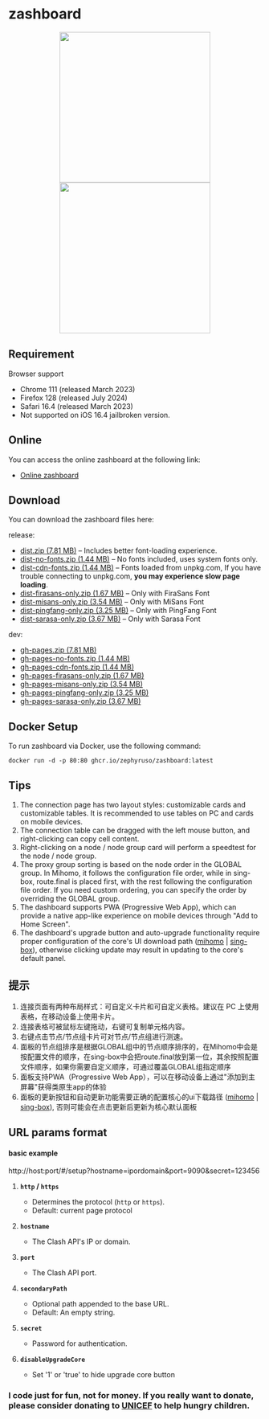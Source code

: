 # zashboard

<p align="center">
  <img src="./readme/pc.png" height="300">
  <img src="./readme/mobile.png" height="300">
</p>

## **Requirement**

Browser support

- Chrome 111 (released March 2023)
- Firefox 128 (released July 2024)
- Safari 16.4 (released March 2023)
- Not supported on iOS 16.4 jailbroken version.

## **Online**

You can access the online zashboard at the following link:

- [Online zashboard](http://board.zash.run.place)

## **Download**

You can download the zashboard files here:

release:

- [dist.zip (7.81 MB)](https://github.com/Zephyruso/zashboard/releases/latest/download/dist.zip) – Includes better font-loading experience.
- [dist-no-fonts.zip (1.44 MB)](https://github.com/Zephyruso/zashboard/releases/latest/download/dist-no-fonts.zip) – No fonts included, uses system fonts only.
- [dist-cdn-fonts.zip (1.44 MB)](https://github.com/Zephyruso/zashboard/releases/latest/download/dist-cdn-fonts.zip) – Fonts loaded from unpkg.com, If you have trouble connecting to unpkg.com, **you may experience slow page loading**.
- [dist-firasans-only.zip (1.67 MB)](https://github.com/Zephyruso/zashboard/releases/latest/download/dist-firasans-only.zip) – Only with FiraSans Font
- [dist-misans-only.zip (3.54 MB)](https://github.com/Zephyruso/zashboard/releases/latest/download/dist-misans-only.zip) – Only with MiSans Font
- [dist-pingfang-only.zip (3.25 MB)](https://github.com/Zephyruso/zashboard/releases/latest/download/dist-pingfang-only.zip) – Only with PingFang Font
- [dist-sarasa-only.zip (3.67 MB)](https://github.com/Zephyruso/zashboard/releases/latest/download/dist-sarasa-only.zip) – Only with Sarasa Font

dev:

- [gh-pages.zip (7.81 MB)](https://github.com/Zephyruso/zashboard/archive/refs/heads/gh-pages.zip)
- [gh-pages-no-fonts.zip (1.44 MB)](https://github.com/Zephyruso/zashboard/archive/refs/heads/gh-pages-no-fonts.zip)
- [gh-pages-cdn-fonts.zip (1.44 MB)](https://github.com/Zephyruso/zashboard/archive/refs/heads/gh-pages-cdn-fonts.zip)
- [gh-pages-firasans-only.zip (1.67 MB)](https://github.com/Zephyruso/zashboard/archive/refs/heads/gh-pages-firasans-only.zip)
- [gh-pages-misans-only.zip (3.54 MB)](https://github.com/Zephyruso/zashboard/archive/refs/heads/gh-pages-misans-only.zip)
- [gh-pages-pingfang-only.zip (3.25 MB)](https://github.com/Zephyruso/zashboard/archive/refs/heads/gh-pages-pingfang-only.zip)
- [gh-pages-sarasa-only.zip (3.67 MB)](https://github.com/Zephyruso/zashboard/archive/refs/heads/gh-pages-sarasa-only.zip)

## **Docker Setup**

To run zashboard via Docker, use the following command:

```
docker run -d -p 80:80 ghcr.io/zephyruso/zashboard:latest
```

## Tips

1. The connection page has two layout styles: customizable cards and customizable tables. It is recommended to use tables on PC and cards on mobile devices.
2. The connection table can be dragged with the left mouse button, and right-clicking can copy cell content.
3. Right-clicking on a node / node group card will perform a speedtest for the node / node group.
4. The proxy group sorting is based on the node order in the GLOBAL group. In Mihomo, it follows the configuration file order, while in sing-box, route.final is placed first, with the rest following the configuration file order. If you need custom ordering, you can specify the order by overriding the GLOBAL group.
5. The dashboard supports PWA (Progressive Web App), which can provide a native app-like experience on mobile devices through "Add to Home Screen".
6. The dashboard's upgrade button and auto-upgrade functionality require proper configuration of the core's UI download path ([mihomo](https://wiki.metacubex.one/config/general/#_9) | [sing-box](https://sing-box.sagernet.org/configuration/experimental/clash-api/#external_ui_download_url)), otherwise clicking update may result in updating to the core's default panel.

## 提示

1. 连接页面有两种布局样式：可自定义卡片和可自定义表格。建议在 PC 上使用表格，在移动设备上使用卡片。
2. 连接表格可被鼠标左键拖动，右键可复制单元格内容。
3. 右键点击节点/节点组卡片可对节点/节点组进行测速。
4. 面板的节点组排序是根据GLOBAL组中的节点顺序排序的，在Mihomo中会是按配置文件的顺序，在sing-box中会把route.final放到第一位，其余按照配置文件顺序，如果你需要自定义顺序，可通过覆盖GLOBAL组指定顺序
5. 面板支持PWA（Progressive Web App），可以在移动设备上通过"添加到主屏幕"获得类原生app的体验
6. 面板的更新按钮和自动更新功能需要正确的配置核心的ui下载路径 ([mihomo](https://wiki.metacubex.one/config/general/#_9) | [sing-box](https://sing-box.sagernet.org/configuration/experimental/clash-api/#external_ui_download_url)), 否则可能会在点击更新后更新为核心默认面板

## URL params format

#### basic example

http://host:port/#/setup?hostname=ipordomain&port=9090&secret=123456

1. **`http` / `https`**

   - Determines the protocol (`http` or `https`).
   - Default: current page protocol

2. **`hostname`**

   - The Clash API's IP or domain.

3. **`port`**

   - The Clash API port.

4. **`secondaryPath`**

   - Optional path appended to the base URL.
   - Default: An empty string.

5. **`secret`**

   - Password for authentication.

6. **`disableUpgradeCore`**
   - Set '1' or 'true' to hide upgrade core button

### I code just for fun, not for money. If you really want to donate, please consider donating to [UNICEF](https://www.unicef.org/) to help hungry children.
